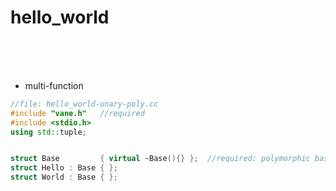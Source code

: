 # hello_world
&nbsp;  
&nbsp;  
&nbsp;



- multi-function
```c++
//file: hello_world-unary-poly.cc
#include "vane.h"   //required
#include <stdio.h>
using std::tuple;


struct Base         { virtual ~Base(){} };  //required: polymorphic base
struct Hello : Base { };
struct World : Base { };
```
